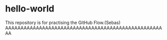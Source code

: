 # hello-world
This repository is for practising the GitHub Flow.(Sebas)
AAAAAAAAAAAAAAAAAAAAAAAAAAAAAAAAAAAAAAAAAAAAAAAAAAAAA
